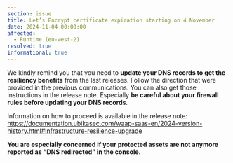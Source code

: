 ```yaml
---
section: issue
title: Let’s Encrypt certificate expiration starting on 4 November
date: 2024-11-04 00:00:00
affected:
  - Runtime (eu-west-2)
resolved: true
informational: true
---
```


We kindly remind you that you need to **update your DNS records to get the resiliency benefits** from the last releases. Follow the direction that were provided in the previous communications. You can also get those instructions in the release note. Especially **be careful about your firewall rules before updating your DNS records**.

Information on how to proceed is available in the release note: https://documentation.ubikasec.com/waap-saas-en/2024-version-history.html#infrastructure-resilience-upgrade

**You are especially concerned if your protected assets are not anymore reported as “DNS redirected” in the console.**
